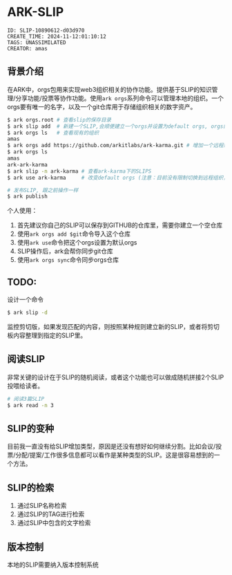 # ARK-SLIP

```@orgs/v1/slip
ID: SLIP-10890612-d03d970
CREATE_TIME: 2024-11-12:01:10:12
TAGS: UNASSIMILATED
CREATOR: amas
```
## 背景介绍

在ARK中，orgs包用来实现web3组织相关的协作功能。提供基于SLIP的知识管理/分享功能/投票等协作功能。使用`ark orgs`系列命令可以管理本地的组织。一个orgs要有唯一的名字，以及一个git仓库用于存储组织相关的数字资产。

```sh
$ ark orgs.root # 查看slip的保存目录
$ ark slip add  # 新建一个SLIP,会顺便建立一个orgs并设置为default orgs, orgs的名字使用$USER环境变量
$ ark orgs ls   # 查看现有的组织
amas
$ ark orgs add https://github.com/arkitlabs/ark-karma.git # 增加一个远程组织
$ ark orgs ls
amas
ark-ark-karma
$ ark slip -n ark-karma # 查看ark-karma下的SLIPS
$ ark use ark-karma     # 改变default orgs (注意：目前没有限制切换到远程组织，所以修改后其实slip add等操作都会直接发生在这个仓库里，正常流程应该是使用ark publish功能)

# 发布SLIP, 跟之前操作一样
$ ark publish
```

个人使用：

1. 首先建议你自己的SLIP可以保存到GITHUB的仓库里，需要你建立一个空仓库
2. 使用`ark orgs add $git`命令导入这个仓库
3. 使用`ark use`命令把这个orgs设置为默认orgs
4. SLIP操作后，ark会帮你同步git仓库
5. 使用`ark orgs sync`命令同步orgs仓库

## TODO: 

设计一个命令

```sh
$ ark slip -d
```

监控剪切版，如果发现匹配的内容，则按照某种规则建立新的SLIP，或者将剪切板内容整理到指定的SLIP里。



## 阅读SLIP

非常关键的设计在于SLIP的随机阅读，或者这个功能也可以做成随机拼接2个SLIP投喂给读者。

```zsh
# 阅读3篇SLIP
$ ark read -n 3
```

## SLIP的变种

目前我一直没有给SLIP增加类型，原因是还没有想好如何继续分割。比如会议/投票/分配/提案/工作很多信息都可以看作是某种类型的SLIP。这是很容易想到的一个方法。

## SLIP的检索

1. 通过SLIP名称检索
2. 通过SLIP的TAG进行检索
3. 通过SLIP中包含的文字检索

## 版本控制

本地的SLIP需要纳入版本控制系统
